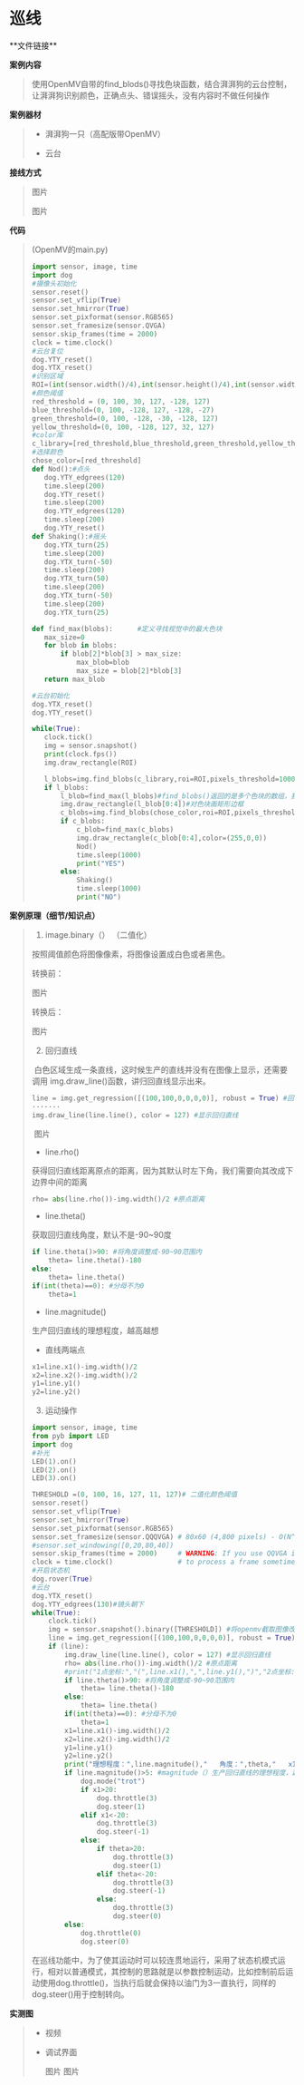 # 巡线

\*\*文件链接**

**案例内容**

>​	使用OpenMV自带的find_blods()寻找色块函数，结合湃湃狗的云台控制，让湃湃狗识别颜色，正确点头、错误摇头，没有内容时不做任何操作

**案例器材**

>* 湃湃狗一只（高配版带OpenMV）
>
>* 云台
>

**接线方式**

>图片
>
>图片

**代码**

>(OpenMV的main.py)
>
>```python
>import sensor, image, time
>import dog
>#摄像头初始化
>sensor.reset()
>sensor.set_vflip(True)
>sensor.set_hmirror(True)
>sensor.set_pixformat(sensor.RGB565)
>sensor.set_framesize(sensor.QVGA)
>sensor.skip_frames(time = 2000)
>clock = time.clock()
>#云台复位
>dog.YTY_reset()
>dog.YTX_reset()
>#识别区域
>ROI=(int(sensor.width()/4),int(sensor.height()/4),int(sensor.width()/2),int(sensor.height()/2))
>#颜色阈值
>red_threshold = (0, 100, 30, 127, -128, 127)
>blue_threshold=(0, 100, -128, 127, -128, -27)
>green_threshold=(0, 100, -128, -30, -128, 127)
>yellow_threshold=(0, 100, -128, 127, 32, 127)
>#color库
>c_library=[red_threshold,blue_threshold,green_threshold,yellow_threshold]
>#选择颜色
>chose_color=[red_threshold]
>def Nod():#点头
>    dog.YTY_edgrees(120)
>    time.sleep(200)
>    dog.YTY_reset()
>    time.sleep(200)
>    dog.YTY_edgrees(120)
>    time.sleep(200)
>    dog.YTY_reset()
>def Shaking():#摇头
>    dog.YTX_turn(25)
>    time.sleep(200)
>    dog.YTX_turn(-50)
>    time.sleep(200)
>    dog.YTX_turn(50)
>    time.sleep(200)
>    dog.YTX_turn(-50)
>    time.sleep(200)
>    dog.YTX_turn(25)
>
>def find_max(blobs):      #定义寻找视觉中的最大色块
>    max_size=0
>    for blob in blobs:
>        if blob[2]*blob[3] > max_size:
>            max_blob=blob
>            max_size = blob[2]*blob[3]
>    return max_blob
>
>#云台初始化
>dog.YTX_reset()
>dog.YTY_reset()
>
>while(True):
>    clock.tick()
>    img = sensor.snapshot()
>    print(clock.fps())
>    img.draw_rectangle(ROI)
>
>    l_blobs=img.find_blobs(c_library,roi=ROI,pixels_threshold=1000)#先寻找有无颜色库中色块，pixels_threshold=1000表示像素小于1000的色块不统计
>    if l_blobs:
>        l_blob=find_max(l_blobs)#find_blobs()返回的是多个色块的数组，我们只需要最大的一个色块
>        img.draw_rectangle(l_blob[0:4])#对色块画矩形边框
>        c_blobs=img.find_blobs(chose_color,roi=ROI,pixels_threshold=1000)
>        if c_blobs:
>            c_blob=find_max(c_blobs)
>            img.draw_rectangle(c_blob[0:4],color=(255,0,0))
>            Nod()
>            time.sleep(1000)
>            print("YES")
>        else:
>            Shaking()
>            time.sleep(1000)
>            print("NO")
>```
>

**案例原理（细节/知识点）**

>1. image.binary（） （二值化）
>
>  按照阈值颜色将图像像素，将图像设置成白色或者黑色。
>
>  转换前：
>
>  图片
>
>  转换后：
>
>  图片
>
>2. 回归直线
>
>  ​	白色区域生成一条直线，这时候生产的直线并没有在图像上显示，还需要调用	img.draw_line()函数，讲归回直线显示出来。
>
> ```python
>line = img.get_regression([(100,100,0,0,0,0)], robust = True) #回归直线（未显示）
>·······
>img.draw_line(line.line(), color = 127) #显示回归直线
> ```
>
>​	图片
>
>- line.rho()
>
> 获得回归直线距离原点的距离，因为其默认时左下角，我们需要向其改成下边界中间的距离
>
>   ```python
> rho= abs(line.rho())-img.width()/2 #原点距离
>   ```
>
>- line.theta()
>
> 获取回归直线角度，默认不是-90~90度
>
> ```python
> if line.theta()>90: #将角度调整成-90~90范围内
>     theta= line.theta()-180
> else:
>     theta= line.theta()
> if(int(theta)==0): #分母不为0
>     theta=1
> ```
>
>- line.magnitude()
>
> 生产回归直线的理想程度，越高越想
>
>- 直线两端点
>
> ```python
> x1=line.x1()-img.width()/2
> x2=line.x2()-img.width()/2
> y1=line.y1()
> y2=line.y2()
> ```
>
>3. 运动操作
>
>   ```python
>   import sensor, image, time
>   from pyb import LED
>   import dog
>   #补光
>   LED(1).on()
>   LED(2).on()
>   LED(3).on()
>   
>   THRESHOLD =(0, 100, 16, 127, 11, 127)# 二值化颜色阈值
>   sensor.reset()
>   sensor.set_vflip(True)
>   sensor.set_hmirror(True)
>   sensor.set_pixformat(sensor.RGB565)
>   sensor.set_framesize(sensor.QQQVGA) # 80x60 (4,800 pixels) - O(N^2) max = 2,3040,000.
>   #sensor.set_windowing([0,20,80,40])
>   sensor.skip_frames(time = 2000)     # WARNING: If you use QQVGA it may take seconds
>   clock = time.clock()                # to process a frame sometimes.
>   #开启状态机
>   dog.rover(True)
>   #云台
>   dog.YTX_reset()
>   dog.YTY_edgrees(130)#镜头朝下
>   while(True):
>       clock.tick()
>       img = sensor.snapshot().binary([THRESHOLD]) #将openmv截取图像改为阈值选择模式（黑白模式）
>       line = img.get_regression([(100,100,0,0,0,0)], robust = True) #回归直线（未显示）
>       if (line):
>           img.draw_line(line.line(), color = 127) #显示回归直线
>           rho= abs(line.rho())-img.width()/2 #原点距离
>           #print("1点坐标:","(",line.x1(),",",line.y1(),")","2点坐标:","(",line.x2(),",",line.y2(),")","原点为左下角")
>           if line.theta()>90: #将角度调整成-90~90范围内
>               theta= line.theta()-180
>           else:
>               theta= line.theta()
>           if(int(theta)==0): #分母不为0
>               theta=1
>           x1=line.x1()-img.width()/2
>           x2=line.x2()-img.width()/2
>           y1=line.y1()
>           y2=line.y2()
>           print("理想程度：",line.magnitude(),"   角度：",theta,"   x1(原点为中间):",x1-img.width()/2)
>           if line.magnitude()>5: #magnitude（）生产回归直线的理想程度，越高越想
>               dog.mode("trot")
>               if x1>20:
>                   dog.throttle(3)
>                   dog.steer(1)
>               elif x1<-20:
>                   dog.throttle(3)
>                   dog.steer(-1)
>               else:
>                   if theta>20:
>                       dog.throttle(3)
>                       dog.steer(1)
>                   elif theta<-20:
>                       dog.throttle(3)
>                       dog.steer(-1)
>                   else:
>                       dog.throttle(3)
>                       dog.steer(0)
>           else:
>               dog.throttle(0)
>               dog.steer(0)
>   ```
>
>​	在巡线功能中，为了使其运动时可以较连贯地运行，采用了状态机模式运行，相对以普通模式，其控制的思路就是以参数控制运动，比如控制前后运动使用dog.throttle()，当执行后就会保持以油门为3一直执行，同样的dog.steer()用于控制转向。

**实测图**

>- 视频
>
>- 调试界面
>
>    图片 图片


